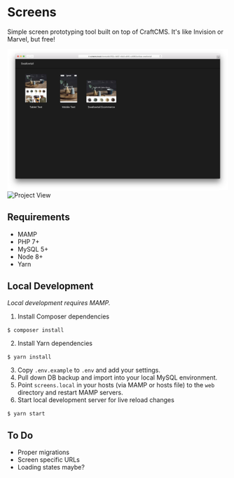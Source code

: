 # Screens

Simple screen prototyping tool built on top of CraftCMS. It's like Invision or Marvel, but free!

![Client Index](assets/client_index.png)
![Project View](assets/project_detai.png)

## Requirements
- MAMP
- PHP 7+
- MySQL 5+
- Node 8+
- Yarn 

## Local Development

*Local development requires MAMP.*

1. Install Composer dependencies
```
$ composer install
```
2. Install Yarn dependencies
```
$ yarn install
```
3. Copy `.env.example` to `.env` and add your settings.
4. Pull down DB backup and import into your local MySQL environment.
5. Point `screens.local` in your hosts (via MAMP or hosts file) to the `web` directory and restart MAMP servers.
6. Start local development server for live reload changes
```
$ yarn start
```

## To Do

* Proper migrations
* Screen specific URLs
* Loading states maybe?